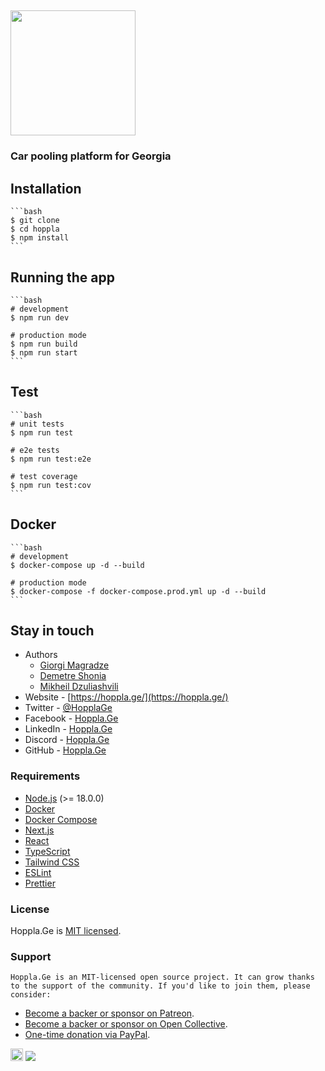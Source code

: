 ## [<img width="200" src="https://www.hoppla.ge/_next/static/media/logo.9e1bb4b1.svg">](https://hoppla.ge/)

### Car pooling platform for Georgia

## Installation

    ```bash
    $ git clone
    $ cd hoppla
    $ npm install
    ```

## Running the app

    ```bash
    # development
    $ npm run dev

    # production mode
    $ npm run build
    $ npm run start
    ```

## Test

    ```bash
    # unit tests
    $ npm run test

    # e2e tests
    $ npm run test:e2e

    # test coverage
    $ npm run test:cov
    ```

## Docker

    ```bash
    # development
    $ docker-compose up -d --build

    # production mode
    $ docker-compose -f docker-compose.prod.yml up -d --build
    ```

## Stay in touch

- Authors
    - [Giorgi Magradze](https://magradze.dev/)
    - [Demetre Shonia](https://hoppla.ge/)
    - [Mikheil Dzuliashvili](http://mishodzuliashvili.me/)
- Website - [https://hoppla.ge/](https://hoppla.ge/)
- Twitter - [@HopplaGe](https://twitter.com/HopplaGe)
- Facebook - [Hoppla.Ge](https://www.facebook.com/HopplaGe)
- LinkedIn - [Hoppla.Ge](https://www.linkedin.com/company/hoppla-ge)
- Discord - [Hoppla.Ge](https://discord.gg/3q3QYJ9)
- GitHub - [Hoppla.Ge](https://github.com/HopplaGe/Hoppla)

### Requirements

- [Node.js](https://nodejs.org/en/) (>= 18.0.0)
- [Docker](https://www.docker.com/)
- [Docker Compose](https://docs.docker.com/compose/)
- [Next.js](https://nextjs.org/)
- [React](https://reactjs.org/)
- [TypeScript](https://www.typescriptlang.org/)
- [Tailwind CSS](https://tailwindcss.com/)
- [ESLint](https://eslint.org/)
- [Prettier](https://prettier.io/)

### License

Hoppla.Ge is [MIT licensed]().

### Support

    Hoppla.Ge is an MIT-licensed open source project. It can grow thanks to the support of the community. If you'd like to join them, please consider:

- [Become a backer or sponsor on Patreon](https://www.patreon.com/hopplage).
- [Become a backer or sponsor on Open Collective](https://opencollective.com/hopplage).
- [One-time donation via PayPal](https://www.paypal.me/hopplage).

<a href="https://www.patreon.com/hopplage"><img width="20" src="https://upload.wikimedia.org/wikipedia/commons/9/94/Patreon_logo.svg?avatarHeight=36&width=60"></a>
<a href="https://www.paypal.me/hopplage"><img src="https://img.shields.io/badge/Donate-PayPal-blue.svg"></a>
